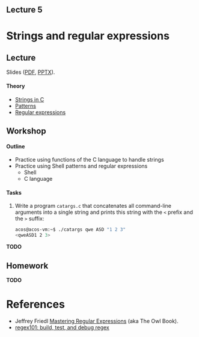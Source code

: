 Lecture 5
---

# Strings and regular expressions

## Lecture

Slides ([PDF](OS_Lecture_05.pdf), [PPTX](OS_Lecture_05.pptx)).

#### Theory

* [Strings in C](c_strings.md)
* [Patterns](patterns.md)
* [Regular expressions](regexes.md)

## Workshop

#### Outline

* Practice using functions of the C language to handle strings
* Practice using Shell patterns and regular expressions
    * Shell
    * C language

#### Tasks

1. Write a program `catargs.c` that concatenates all command-line arguments
   into a single string and prints this string with the `<` prefix and the `>` suffix:
   ```bash
   acos@acos-vm:~$ ./catargs qwe ASD "1 2 3"
   <qweASD1 2 3>
   ```
__TODO__

## Homework

__TODO__

# References

* Jeffrey Friedl [Mastering Regular Expressions](http://regex.info/book.html) (aka The Owl Book).
* [regex101: build, test, and debug regex](https://regex101.com)
